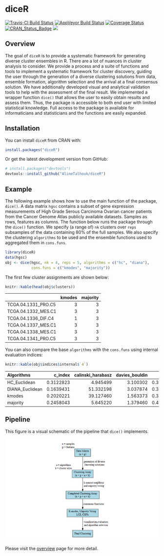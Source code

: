 
<!-- README.md is generated from README.Rmd. Please edit that file -->
diceR
=====

[![Travis-CI Build Status](https://travis-ci.org/AlineTalhouk/diceR.svg?branch=master)](https://travis-ci.org/AlineTalhouk/diceR) [![AppVeyor Build Status](https://ci.appveyor.com/api/projects/status/github/AlineTalhouk/diceR?branch=master&svg=true)](https://ci.appveyor.com/project/dchiu911/diceR) [![Coverage Status](https://codecov.io/gh/AlineTalhouk/diceR/branch/master/graph/badge.svg)](https://codecov.io/gh/AlineTalhouk/diceR?branch=master) [![CRAN\_Status\_Badge](http://www.r-pkg.org/badges/version/diceR)](https://cran.r-project.org/package=diceR) ![](http://cranlogs.r-pkg.org/badges/grand-total/diceR?color=orange)

Overview
--------

The goal of `diceR` is to provide a systematic framework for generating diverse cluster ensembles in R. There are a lot of nuances in cluster analysis to consider. We provide a process and a suite of functions and tools to implement a systematic framework for cluster discovery, guiding the user through the generation of a diverse clustering solutions from data, ensemble formation, algorithm selection and the arrival at a final consensus solution. We have additionally developed visual and analytical validation tools to help with the assessment of the final result. We implemented a wrapper function `dice()` that allows the user to easily obtain results and assess them. Thus, the package is accessible to both end user with limited statistical knowledge. Full access to the package is available for informaticians and statisticians and the functions are easily expanded.

Installation
------------

You can install `diceR` from CRAN with:

``` r
install.packages("diceR")
```

Or get the latest development version from GitHub:

``` r
# install.packages("devtools")
devtools::install_github("AlineTalhouk/diceR")
```

Example
-------

The following example shows how to use the main function of the package, `dice()`. A data matrix `hgsc` contains a subset of gene expression measurements of High Grade Serous Carcinoma Ovarian cancer patients from the Cancer Genome Atlas publicly available datasets. Samples as rows, features as columns. The function below runs the package through the `dice()` function. We specify (a range of) `nk` clusters over `reps` subsamples of the data containing 80% of the full samples. We also specify the clustering `algorithms` to be used and the ensemble functions used to aggregated them in `cons.funs`.

``` r
library(diceR)
data(hgsc)
obj <- dice(hgsc, nk = 4, reps = 5, algorithms = c("hc", "diana"),
            cons.funs = c("kmodes", "majority"))
```

The first few cluster assignments are shown below:

``` r
knitr::kable(head(obj$clusters))
```

|                      |  kmodes|  majority|
|----------------------|-------:|---------:|
| TCGA.04.1331\_PRO.C5 |       3|         3|
| TCGA.04.1332\_MES.C1 |       3|         3|
| TCGA.04.1336\_DIF.C4 |       1|         3|
| TCGA.04.1337\_MES.C1 |       3|         3|
| TCGA.04.1338\_MES.C1 |       3|         3|
| TCGA.04.1341\_PRO.C5 |       3|         3|

You can also compare the base `algorithms` with the `cons.funs` using internal evaluation indices:

``` r
knitr::kable(obj$indices$internal$`4`)
```

| Algorithms       |   c\_index|  calinski\_harabasz|  davies\_bouldin|       dunn|  mcclain\_rao|       pbm|    sd\_dis|  ray\_turi|        tau|      gamma|    g\_plus|  silhouette|     s\_dbw|  Compactness|  Connectivity|
|:-----------------|----------:|-------------------:|----------------:|----------:|-------------:|---------:|----------:|----------:|----------:|----------:|----------:|-----------:|----------:|------------:|-------------:|
| HC\_Euclidean    |  0.3122823|            4.945499|         3.100302|  0.3025234|     0.8237540|  38.34704|  0.1795670|  3.0886000|  0.1992999|  0.5598731|  0.0278858|   0.0300838|        NaN|     24.81662|      49.69405|
| DIANA\_Euclidean |  0.1639431|           51.332198|         3.037874|  0.3348103|     0.8077658|  32.92726|  0.2034291|  3.1687896|  0.4271483|  0.6216897|  0.0892952|   0.0700862|        NaN|     22.05147|     227.34841|
| kmodes           |  0.2020221|           39.127460|         1.563373|  0.3352598|     0.8254116|  49.27019|  0.1046540|  1.1356906|  0.3907289|  0.5528538|  0.1116735|         NaN|  0.7207352|     22.66419|     148.61865|
| majority         |  0.2458043|            5.645220|         1.379460|  0.4315581|     0.7781939|  96.93674|  0.0948754|  0.8261741|  0.2221915|  0.7330421|  0.0122634|         NaN|  0.7224928|     24.70600|      24.35079|

Pipeline
--------

This figure is a visual schematic of the pipeline that `dice()` implements.

![Ensemble Clustering pipeline.](man/figures/pipeline.png)

Please visit the [overview](https://alinetalhouk.github.io/diceR/articles/overview.html "diceR overview") page for more detail.
